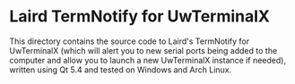 Laird TermNotify for UwTerminalX
================================

This directory contains the source code to Laird's TermNotify for UwTerminalX (which will alert you to new serial ports being added to the computer and allow you to launch a new UwTerminalX instance if needed), written using Qt 5.4 and tested on Windows and Arch Linux.